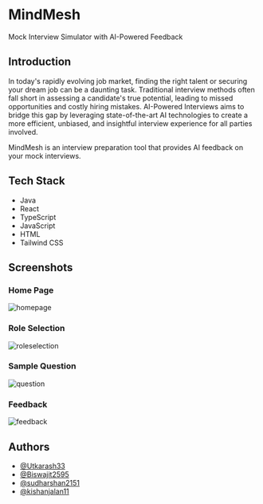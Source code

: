 
# MindMesh

Mock Interview Simulator with AI-Powered Feedback

## Introduction
In today's rapidly evolving job market, finding the right talent or securing your dream job can be a daunting task. Traditional interview methods often fall short in assessing a candidate's true potential, leading to missed opportunities and costly hiring mistakes. AI-Powered Interviews aims to bridge this gap by leveraging state-of-the-art AI technologies to create a more efficient, unbiased, and insightful interview experience for all parties involved.

MindMesh is an interview preparation tool that provides AI feedback on your mock interviews.

## Tech Stack
- Java
- React
- TypeScript
- JavaScript
- HTML
- Tailwind CSS

## Screenshots

### Home Page
![homepage](https://github.com/Utkarash33/MindMesh/assets/41429552/a1cde6d3-dbc7-4b3f-9b5e-631dcda5a4ca)
### Role Selection
![roleselection](https://github.com/Utkarash33/MindMesh/assets/41429552/9999fccb-cfb7-4987-9825-aa6560837412)
### Sample Question
![question](https://github.com/Utkarash33/MindMesh/assets/41429552/8e288148-3fb6-49f3-8c6b-530e68d6a41b)
### Feedback
![feedback](https://github.com/Utkarash33/MindMesh/assets/41429552/5a29245c-6c71-41ba-a65e-b88539d082f9)


## Authors

- [@Utkarash33](https://github.com/Utkarash33)
- [@Biswajit2595](https://github.com/Biswajit2595)
- [@sudharshan2151](https://github.com/sudharshan2151)
- [@kishanjalan11](https://github.com/kishanjalan11)
